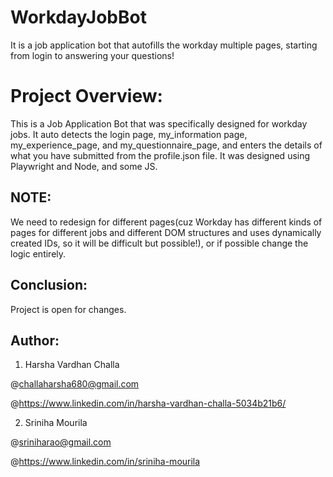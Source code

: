 # WorkdayJobBot
It is a job application bot that autofills the workday multiple pages, starting from login to answering your questions!

# Project Overview:

This is a Job Application Bot that was specifically designed for workday jobs. It auto detects the login page, my_information page, my_experience_page, and my_questionnaire_page, and enters the details of what you have submitted from the profile.json file. It was designed using Playwright and Node, and some JS. 

## NOTE:

We need to redesign for different pages(cuz Workday has different kinds of pages for different jobs and different DOM structures and uses dynamically created IDs, so it will be difficult but possible!), or if possible change the logic entirely.

## Conclusion:

Project is open for changes.

## Author:
1) Harsha Vardhan Challa

@challaharsha680@gmail.com

@https://www.linkedin.com/in/harsha-vardhan-challa-5034b21b6/

2) Sriniha Mourila

@sriniharao@gmail.com

@https://www.linkedin.com/in/sriniha-mourila
